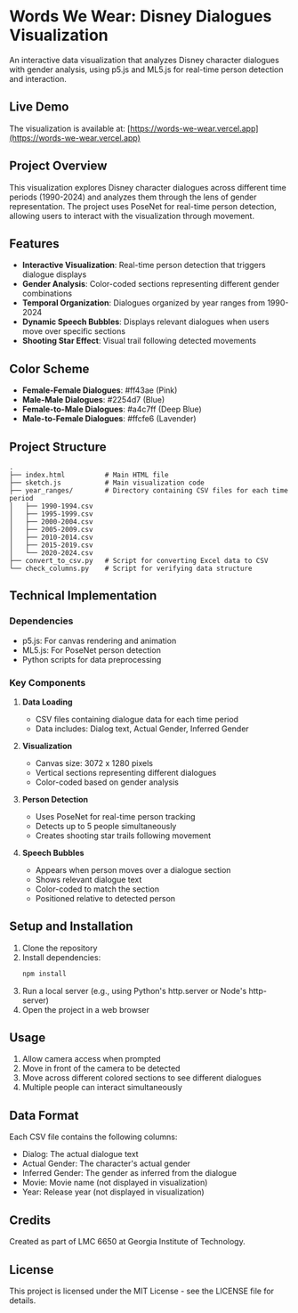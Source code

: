 # Words We Wear: Disney Dialogues Visualization

An interactive data visualization that analyzes Disney character dialogues with gender analysis, using p5.js and ML5.js for real-time person detection and interaction.

## Live Demo
The visualization is available at: [https://words-we-wear.vercel.app](https://words-we-wear.vercel.app)

## Project Overview

This visualization explores Disney character dialogues across different time periods (1990-2024) and analyzes them through the lens of gender representation. The project uses PoseNet for real-time person detection, allowing users to interact with the visualization through movement.

## Features

- **Interactive Visualization**: Real-time person detection that triggers dialogue displays
- **Gender Analysis**: Color-coded sections representing different gender combinations
- **Temporal Organization**: Dialogues organized by year ranges from 1990-2024
- **Dynamic Speech Bubbles**: Displays relevant dialogues when users move over specific sections
- **Shooting Star Effect**: Visual trail following detected movements

## Color Scheme

- **Female-Female Dialogues**: #ff43ae (Pink)
- **Male-Male Dialogues**: #2254d7 (Blue)
- **Female-to-Male Dialogues**: #a4c7ff (Deep Blue)
- **Male-to-Female Dialogues**: #ffcfe6 (Lavender)

## Project Structure

```
.
├── index.html          # Main HTML file
├── sketch.js           # Main visualization code
├── year_ranges/        # Directory containing CSV files for each time period
│   ├── 1990-1994.csv
│   ├── 1995-1999.csv
│   ├── 2000-2004.csv
│   ├── 2005-2009.csv
│   ├── 2010-2014.csv
│   ├── 2015-2019.csv
│   └── 2020-2024.csv
├── convert_to_csv.py   # Script for converting Excel data to CSV
└── check_columns.py    # Script for verifying data structure
```

## Technical Implementation

### Dependencies
- p5.js: For canvas rendering and animation
- ML5.js: For PoseNet person detection
- Python scripts for data preprocessing

### Key Components

1. **Data Loading**
   - CSV files containing dialogue data for each time period
   - Data includes: Dialog text, Actual Gender, Inferred Gender

2. **Visualization**
   - Canvas size: 3072 x 1280 pixels
   - Vertical sections representing different dialogues
   - Color-coded based on gender analysis

3. **Person Detection**
   - Uses PoseNet for real-time person tracking
   - Detects up to 5 people simultaneously
   - Creates shooting star trails following movement

4. **Speech Bubbles**
   - Appears when person moves over a dialogue section
   - Shows relevant dialogue text
   - Color-coded to match the section
   - Positioned relative to detected person

## Setup and Installation

1. Clone the repository
2. Install dependencies:
   ```bash
   npm install
   ```
3. Run a local server (e.g., using Python's http.server or Node's http-server)
4. Open the project in a web browser

## Usage

1. Allow camera access when prompted
2. Move in front of the camera to be detected
3. Move across different colored sections to see different dialogues
4. Multiple people can interact simultaneously

## Data Format

Each CSV file contains the following columns:
- Dialog: The actual dialogue text
- Actual Gender: The character's actual gender
- Inferred Gender: The gender as inferred from the dialogue
- Movie: Movie name (not displayed in visualization)
- Year: Release year (not displayed in visualization)

## Credits

Created as part of LMC 6650 at Georgia Institute of Technology.

## License

This project is licensed under the MIT License - see the LICENSE file for details. 